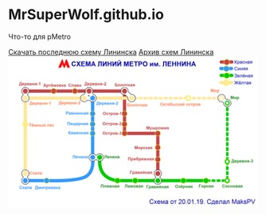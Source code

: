 # MrSuperWolf.github.io
Что-то для pMetro

[Скачать последнюю схему Лининска](https://mrsuperwolf.github.io/download/Lenin.zip)
[Архив схем Лининска](https://mrsuperwolf.github.io/backup/maps.html)
![Схема метро](map.png)
